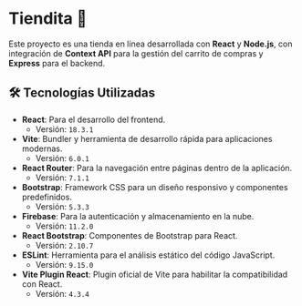 # Tiendita 🛒

Este proyecto es una tienda en línea desarrollada con **React** y **Node.js**, con integración de **Context API** para la gestión del carrito de compras y **Express** para el backend.

## 🛠 Tecnologías Utilizadas
- **React**: Para el desarrollo del frontend.
  - Versión: `18.3.1`
- **Vite**: Bundler y herramienta de desarrollo rápida para aplicaciones modernas.
  - Versión: `6.0.1`
- **React Router**: Para la navegación entre páginas dentro de la aplicación.
  - Versión: `7.1.1`
- **Bootstrap**: Framework CSS para un diseño responsivo y componentes predefinidos.
  - Versión: `5.3.3`
- **Firebase**: Para la autenticación y almacenamiento en la nube.
  - Versión: `11.2.0`
- **React Bootstrap**: Componentes de Bootstrap para React.
  - Versión: `2.10.7`
- **ESLint**: Herramienta para el análisis estático del código JavaScript.
  - Versión: `9.15.0`
- **Vite Plugin React**: Plugin oficial de Vite para habilitar la compatibilidad con React.
  - Versión: `4.3.4`